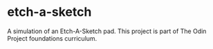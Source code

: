 # etch-a-sketch
A simulation of an Etch-A-Sketch pad.  This project is part of The Odin Project foundations curriculum.
